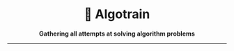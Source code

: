 <div align="center">
  <h1>🚂 Algotrain</h1>
  <strong>Gathering all attempts at solving algorithm problems</strong>
</div>

<hr>
